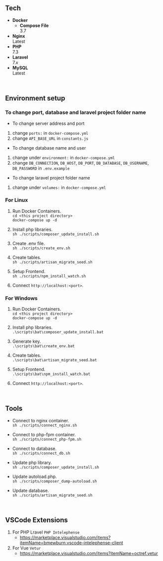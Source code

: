 ## Tech

* **Docker**  
  * **Compose File**  
    3.7
* **Nginx**  
  Latest
* **PHP**  
  7.3
* **Laravel**  
  7.x
* **MySQL**  
  Latest

<br>

## Environment setup

### To change port, database and laravel project folder name
- To change server address and port
1. change `ports:` in `docker-compose.yml`
1. change `API_BASE_URL` in `constants.js`

- To change database name and user
1. change under `environment:` in `docker-compose.yml`
1. change `DB_CONNECTION`, `DB_HOST`, `DB_PORT`, `DB_DATABASE`, `DB_USERNAME`, `DB_PASSWORD` in `.env.example`

- To change laravel project folder name
1. change under `volumes:` in `docker-compose.yml`

### For Linux

1. Run Docker Containers.  
    ``` cd <this project directory> ```  
    ``` docker-compose up -d ```
    
1. Install php libraries.  
    ``` sh ./scripts/composer_update_install.sh ```
    
1. Create .env file.  
    ``` sh ./scripts/create_env.sh ```
    
1. Create tables.  
    ``` sh ./scripts/artisan_migrate_seed.sh ```

1. Setup Frontend.  
    ``` sh ./scripts/npm_install_watch.sh ```

1. Connect `http://localhost:<port>`.

### For Windows

1. Run Docker Containers.  
    ``` cd <this project directory> ```  
    ``` docker-compose up -d ```

1. Install php libraries.   
    ``` .\scripts\bat\composer_update_install.bat ```

1. Generate key.  
    ``` .\scripts\bat\create_env.bat ``` 

1. Create tables.   
    ``` .\scripts\bat\artisan_migrate_seed.bat ``` 

1. Setup Frontend.  
    ``` .\scripts\bat\npm_install_watch.bat ```

1. Connect `http://localhost:<port>`.
    
<br>

## Tools

* Connect to nginx container.  
    ``` sh ./scripts/connect_nginx.sh ```

* Connect to php-fpm container.  
    ``` sh ./scripts/connect_php-fpm.sh ```
    
* Connect to database.  
    ``` sh ./scripts/connect_db.sh ```

* Update php library.  
    ``` sh ./scripts/composer_update_install.sh ```
    
* Update autoload.php.  
    ``` sh ./scripts/composer_dump-autoload.sh ```
    
* Update database.  
    ``` sh ./scripts/artisan_migrate_seed.sh ```

<br>

## VSCode Extensions
1. For PHP Lravel `PHP Intelephense`
    - https://marketplace.visualstudio.com/items?itemName=bmewburn.vscode-intelephense-client
2. For Vue `Vetur`
    - https://marketplace.visualstudio.com/items?itemName=octref.vetur


